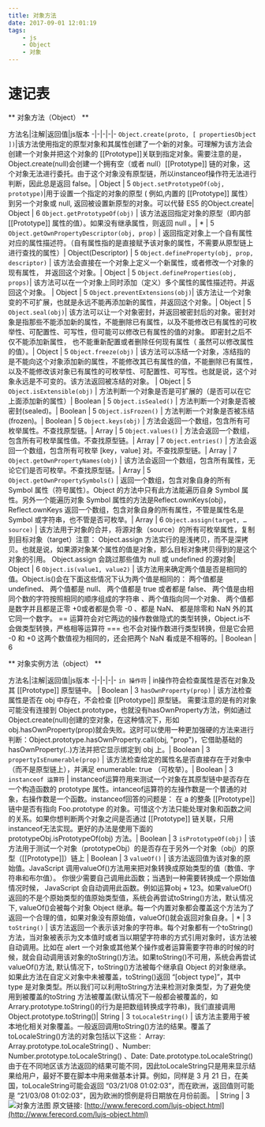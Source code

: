 ```yaml
---
title: 对象方法
date: 2017-09-01 12:01:19
tags:
    - js
    - Object
    - 对象
---
```

# 速记表

** 对象方法（Object） **

方法名|注解|返回值|js版本
-|-|-|-|- 
`Object.create(proto, [ propertiesObject ])`|该方法使用指定的原型对象和其属性创建了一个新的对象。可理解为该方法会创建一个对象并把这个对象的 [[Prototype]]关联到指定对象。需要注意的是， Object.create(null)会创建一个拥有空（或者 null）[[Prototype]] 链的对象，这个对象无法进行委托。由于这个对象没有原型链，所以instanceof操作符无法进行判断，因此总是返回 false。| Object | 5
`Object.setPrototypeOf(obj, prototype)`|用于设置一个指定的对象的原型 ( 例如,内置的 [[Prototype]] 属性）到另一个对象或 null, 返回被设置新原型的对象。可以代替 ES5 的Object.create| Object | 6
`Object.getPrototypeOf(obj)` | 该方法返回指定对象的原型（即内部 [[Prototype]] 属性的值）。如果没有继承属性，则返回 null 。| * | 5
`Object.getOwnPropertyDescriptor(obj, prop)` | 返回指定对象上一个自有属性对应的属性描述符。（自有属性指的是直接赋予该对象的属性，不需要从原型链上进行查找的属性）| Object(Descriptor) | 5
`Object.defineProperty(obj, prop, descriptor)` | 该方法会直接在一个对象上定义一个新属性，或者修改一个对象的现有属性， 并返回这个对象。| Object | 5
`Object.defineProperties(obj, props)`| 该方法可以在一个对象上同时添加（定义）多个属性的属性描述符。并返回这个对象。 | Object | 5
`Object.preventExtensions(obj)`| 该方法让一个对象变的不可扩展，也就是永远不能再添加新的属性，并返回这个对象。| Object | 5
`Object.seal(obj)`| 该方法可以让一个对象密封，并返回被密封后的对象。密封对象是指那些不能添加新的属性，不能删除已有属性，以及不能修改已有属性的可枚举性、可配置性、可写性，但可能可以修改已有属性的值的对象。 即密封之后不仅不能添加新属性， 也不能重新配置或者删除任何现有属性（ 虽然可以修改属性的值）。| Object | 5
`Object.freeze(obj)` | 该方法可以冻结一个对象，冻结指的是不能向这个对象添加新的属性，不能修改其已有属性的值，不能删除已有属性，以及不能修改该对象已有属性的可枚举性、可配置性、可写性。也就是说，这个对象永远是不可变的。该方法返回被冻结的对象。 | Object | 5
`Object.isExtensible(obj)` | 方法判断一个对象是否是可扩展的（是否可以在它上面添加新的属性）| Boolean | 5
`Object.isSealed()` | 方法判断一个对象是否被密封(sealed)。| Boolean | 5
`Object.isFrozen()` | 方法判断一个对象是否被冻结(frozen)。| Boolean | 5
`Object.keys(obj)` | 方法会返回一个数组，包含所有可枚举属性。不查找原型链。| Array | 5
`Object.values()` | 方法会返回一个数组，包含所有可枚举属性值。不查找原型链。| Array | 7
`Object.entries()` | 方法会返回一个数组，包含所有可枚举 [key，value] 对。不查找原型链。| Array | 7
`Object.getOwnPropertyNames(obj)` | 该方法会返回一个数组，包含所有属性，无论它们是否可枚举。不查找原型链。| Array | 5
`Object.getOwnPropertySymbols()` | 返回一个数组，包含对象自身的所有 Symbol 属性（符号属性）。Object 的方法中只有此方法能遍历自身 Symbol 属性。另外一个能遍历对象 Symbol 属性的方法是Reflect.ownKeys(obj)，Reflect.ownKeys 返回一个数组，包含对象自身的所有属性，不管是属性名是 Symbol 或字符串，也不管是否可枚举。| Array | 6
`Object.assign(target, …source)` | 该方法用于对象的合并，将源对象（source）的所有可枚举属性，复制到目标对象（target）注意： Object.assign 方法实行的是浅拷贝，而不是深拷贝。也就是说，如果源对象某个属性的值是对象，那么目标对象拷贝得到的是这个对象的引用。 Object.assign 会跳过那些值为 null 或 undefined 的源对象| Object | 6
`Object.is(value1, value2)` | 该方法用来确定两个值是否是相同的值。Object.is()会在下面这些情况下认为两个值是相同的： 两个值都是 undefined、 两个值都是 null、 两个值都是 true 或者都是 false、 两个值是由相同个数的字符按照相同的顺序组成的字符串 、两个值指向同一个对象、 两个值都是数字并且都是正零 +0或者都是负零 -0 、都是 NaN、 都是除零和 NaN 外的其它同一个数字。 == 运算符会对它两边的操作数做隐式的类型转换，Object.is不会做类型转换，严格相等运算符 === 也不会对操作数进行类型转换，但是它会把 -0 和 +0 这两个数值视为相同的，还会把两个 NaN 看成是不相等的。| Boolean | 6
<!-- more -->

** 对象实例方法（object） **

方法名|注解|返回值|js版本
-|-|-|-|-
`in 操作符` | in操作符会检查属性是否在对象及其 [[Prototype]] 原型链中。 | Boolean | 3
`hasOwnProperty(prop)` | 该方法检查属性是否在 obj 中存在，不会检查 [[Prototype]] 原型链。 需要注意的是有的对象可能没有连接到 Object.prototype，也就没有hasOwnProperty方法，例如通过Object.create(null)创建的空对象，在这种情况下，形如obj.hasOwnProperty(prop)就会失败。这时可以使用一种更加强硬的方法来进行判断：Object.prototype.hasOwnProperty.call(obj, "prop")，它借助基础的hasOwnProperty(..)方法并把它显示绑定到 obj 上。| Boolean | 3
`propertyIsEnumerable(prop)` | 该方法检查给定的属性名是否直接存在于对象中（而不是原型链上），并满足 enumerable: true （可枚举）。| Boolean | 3
`instanceof 运算符` | instanceof运算符用来测试一个对象在其原型链中是否存在一个构造函数的 prototype 属性。intanceof运算符的左操作数是一个普通的对象，右操作数是一个函数。instanceof回答的问题是： 在 a 的整条 [[Prototype]] 链中是否有指向 Foo.prototype 的对象。可惜这个方法只能处理对象和函数之间的关系。如果你想判断两个对象之间是否通过 [[Prototype]] 链关联，只用instanceof无法实现。更好的办法是使用下面的 prototypeObj.isPrototypeOf(obj) 方法。| Boolean | 3
`isPrototypeOf(obj)` | 该方法用于测试一个对象（prototypeObj）的是否存在于另外一个对象（obj）的原型（[[Prototype]]）链上 | Boolean | 3
`valueOf()` | 该方法返回值为该对象的原始值。JavaScript 调用valueOf()方法用来把对象转换成原始类型的值（数值、字符串和布尔值）。 你很少需要自己调用此函数；当遇到一种需要转换成一个原始值情况时候， JavaScript 会自动调用此函数。例如运算obj + 123。如果valueOf()返回的不是个原始类型的值原始类型值，系统会再尝试toString()方法，默认情况下, valueOf()会被每个对象 Object 继承。每一个内置对象都会覆盖这个方法为了返回一个合理的值，如果对象没有原始值，valueOf()就会返回对象自身。| * | 3
`toString()` | 该方法返回一个表示该对象的字符串。每个对象都有一个toString()方法，当对象被表示为文本值时或者当以期望字符串的方式引用对象时，该方法被自动调用。比如在 alert 一个对象或其他某个操作或者运算需要字符串的时候的时候，就会自动调用该对象的toString()方法。如果toString()不可用，系统会再尝试valueOf()方法, 默认情况下，toString()方法被每个继承自 Object 的对象继承。如果此方法在自定义对象中未被覆盖，toString()返回 “[object type]”，其中 type 是对象类型。所以我们可以利用toString方法来检测对象类型，为了避免使用到被覆盖的toString 方法被覆盖(默认情况下一般都会被覆盖的，如Arrary.prototype.toString()的行为是把数组转换成字符串)，我们直接调用Object.prototype.toString()| String | 3
`toLocaleString()` | 该方法主要用于被本地化相关对象覆盖。一般返回调用toString()方法的结果。覆盖了toLocaleString()方法的对象包括以下这些： Array: Array.prototype.toLocaleString() 、Number: Number.prototype.toLocaleString() 、Date: Date.prototype.toLocaleString() 由于在不同地区该方法返回的结果可能不同，因此toLocaleString只是用来显示结果给用户，最好不要在脚本中用来做基本计算。例如，同样是 3 月 21 日，在美国，toLocaleString可能会返回 “03/21/08 01:02:03”，而在欧洲，返回值则可能是 “21/03/08 01:02:03”，因为欧洲的惯例是将日期放在月份前面。 | String | 3 
![对象方法图](Object.png)
原文链接: [http://www.ferecord.com/lujs-object.html](http://www.ferecord.com/lujs-object.html)
